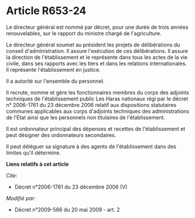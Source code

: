 # Article R653-24

Le directeur général est nommé par décret, pour une durée de trois années renouvelables, sur le rapport du ministre chargé de
l'agriculture. 

Le directeur général soumet au président les projets de délibérations du conseil d'administration. Il assure l'exécution de
ces délibérations. Il assure la direction de l'établissement et le représente dans tous les actes de la vie civile, dans ses
rapports avec les tiers et dans les relations internationales. Il représente l'établissement en justice. 

Il a autorité sur l'ensemble du personnel. 

Il recrute, nomme et gère les fonctionnaires membres du corps des adjoints techniques de l'établissement public Les Haras
nationaux régi par le décret n° 2006-1761 du 23 décembre 2006 relatif aux dispositions statutaires communes applicables aux
corps d'adjoints techniques des administrations de l'Etat ainsi que les personnels non titulaires de l'établissement. 

Il est ordonnateur principal des dépenses et recettes de l'établissement et peut désigner des ordonnateurs secondaires. 

Il peut déléguer sa signature à des agents de l'établissement dans des limites qu'il détermine.

**Liens relatifs à cet article**

_Cite_:

  - Décret n°2006-1761 du 23 décembre 2006 (V)

_Modifié par_:

  - Décret n°2009-566 du 20 mai 2009 - art. 2
